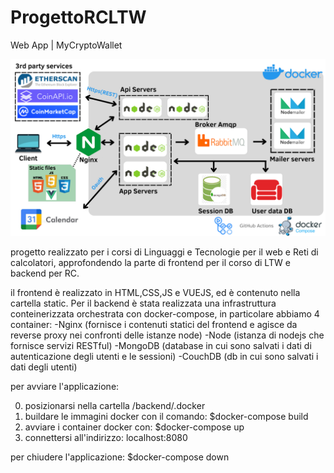 # ProgettoRCLTW
Web App | MyCryptoWallet

![alt text](./DiagrammaMCW.png)

progetto realizzato per i corsi di Linguaggi e Tecnologie per il web e Reti di calcolatori, approfondendo la parte di frontend per il corso di LTW e backend per RC.

il frontend è realizzato in HTML,CSS,JS e VUEJS, ed è contenuto nella cartella static.
Per il backend è stata realizzata una infrastruttura conteinerizzata orchestrata con docker-compose, in particolare abbiamo 4 container:
-Nginx (fornisce i contenuti statici del frontend e agisce da reverse proxy nei confronti delle istanze node)
-Node (istanza di nodejs che fornisce servizi RESTful)
-MongoDB (database in cui sono salvati i dati di autenticazione degli utenti e le sessioni)
-CouchDB (db in cui sono salvati i dati degli utenti)

per avviare l'applicazione:

0) posizionarsi nella cartella /backend/.docker
1) buildare le immagini docker con il comando: $docker-compose build
2) avviare i container docker con: $docker-compose up
3) connettersi all'indirizzo: localhost:8080

per chiudere l'applicazione:
$docker-compose down
